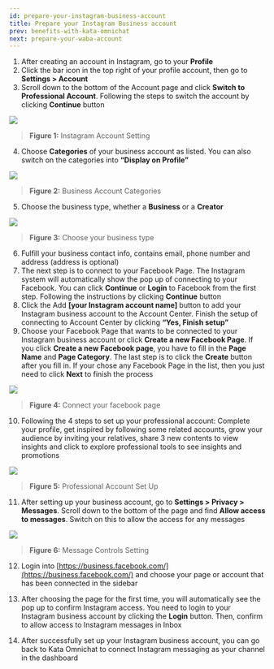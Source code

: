```yaml
---
id: prepare-your-instagram-business-account
title: Prepare your Instagram Business account
prev: benefits-with-kata-omnichat
next: prepare-your-waba-account
---
```


1.  After creating an account in Instagram, go to your **Profile**
2.  Click the bar icon in the top right of your profile account, then go to **Settings > Account**
3.  Scroll down to the bottom of the Account page and click **Switch to Professional Account**. Following the steps to switch the account by clicking **Continue** button

![](https://lh5.googleusercontent.com/fI_NjUb_vcBMMDiXS9CviHCSdz6uoyiBrAQ-zxi8SiZunjNyQkIXezBd7BYKJuwArW-1MeAdXnwyPGJgeo-cJqPcc9_gEzmBVeumqkzyvtyL5vqk-LW4bNieMdMk7_PqJR0xzH6r)

> **Figure 1:** Instagram Account Setting

4.  Choose **Categories** of your business account as listed. You can also switch on the categories into **“Display on Profile”**

![](https://lh6.googleusercontent.com/VFVj8F1ph70z2A0DH_rpxf6blmxV5xd5ghwvQYfnu0eiN5coMN1LOacSe2O5-Mnpox4etCdviZKk1bK3p0yyzrjqcAEGBcgy8AngdjUJOrW3OwPSM8agQkdyl133JqL0MUzmq1HR)

> **Figure 2:** Business Account Categories

5.  Choose the business type, whether a **Business** or a **Creator**

![](https://lh4.googleusercontent.com/fjpeWY75RjXSeuvi0ILX3Zwr9kECTQJVa7ymlg4jngQ8cSYmkcpELDqh_1L15xB13DofolMlZ8c-Ip-h6h1zwOY3fS34J1BT4T46lob_RPc1kB35d4913BEYFXnMSukKFfB8ww7b)

> **Figure 3:** Choose your business type

6.  Fulfill your business contact info, contains email, phone number and address (address is optional)
7.  The next step is to connect to your Facebook Page. The Instagram system will automatically show the pop up of connecting to your Facebook. You can click **Continue** or **Login** to Facebook from the first step. Following the instructions by clicking **Continue** button
8.  Click the Add **[your Instagram account name]** button to add your Instagram business account to the Account Center. Finish the setup of connecting to Account Center by clicking **“Yes, Finish setup”**
9.  Choose your Facebook Page that wants to be connected to your Instagram business account or click **Create a new Facebook Page**. If you click **Create a new Facebook page**, you have to fill in the **Page Name** and **Page Category**. The last step is to click the **Create** button after you fill in. If your chose any Facebook Page in the list, then you just need to click **Next** to finish the process

![](https://lh4.googleusercontent.com/q2lgD82l8wGGcJK7LaqZj9LQZFOQ5toFS_yXdydK45utKLC_gwUCwk1rRVy9K3_BrUgtUVyptgBGdrpZYtyke4kaL-quJnuIdwtpGRL6u5RZoNYuJZgtZAShZibvZNCuwzxNefdQ)

> **Figure 4:** Connect your facebook page

10. Following the 4 steps to set up your professional account: Complete your profile, get inspired by following some related accounts, grow your audience by inviting your relatives, share 3 new contents to view insights and click to explore professional tools to see insights and promotions

![](https://lh6.googleusercontent.com/fmaCCItPtlXM6_waviF7qBJKU09GvXHPxG54OP2JOO3KMwVRFoVE1TfPhapca4DBIPNlmpFmSoQCTNXGkB1V2fd4rptgYJRfpjdVvTi-Il0ZKgURYagCwnWmGqHxbQPOCzlKI08N)

> **Figure 5:** Professional Account Set Up

11. After setting up your business account, go to **Settings > Privacy > Messages**. Scroll down to the bottom of the page and find **Allow access to messages**. Switch on this to allow the access for any messages

![](https://lh5.googleusercontent.com/OqpqcwKbmZgCFObnEeNUATzXPh9EsN6ayJC5rnf5tG3LI68V01QObZJyZieVR16qwltIPj5YG5A599yN2Xxuj7RTqAeuBnvv1jBk0lJKtvcaEuL3yIj3IURHBNfScKWAVNh5D1Pn)

> **Figure 6:** Message Controls Setting

12. Login into [https://business.facebook.com/](https://business.facebook.com/) and choose your page or account that has been connected in the sidebar

13. After choosing the page for the first time, you will automatically see the pop up to confirm Instagram access. You need to login to your Instagram business account by clicking the **Login** button. Then, confirm to allow access to Instagram messages in Inbox

14. After successfully set up your Instagram business account, you can go back to Kata Omnichat to connect Instagram messaging as your channel in the dashboard
